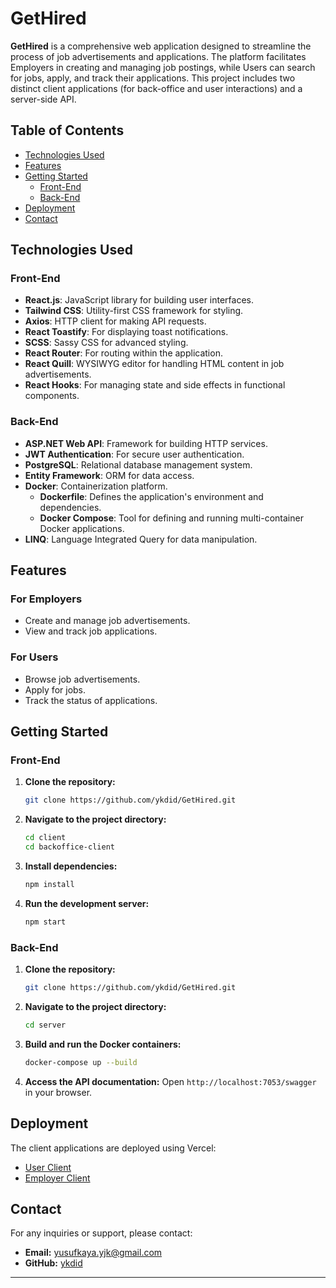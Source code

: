 # GetHired

**GetHired** is a comprehensive web application designed to streamline the process of job advertisements and applications. The platform facilitates Employers in creating and managing job postings, while Users can search for jobs, apply, and track their applications. This project includes two distinct client applications (for back-office and user interactions) and a server-side API.

## Table of Contents

- [Technologies Used](#technologies-used)
- [Features](#features)
- [Getting Started](#getting-started)
  - [Front-End](#front-end)
  - [Back-End](#back-end)
- [Deployment](#deployment)
- [Contact](#contact)

## Technologies Used

### Front-End

- **React.js**: JavaScript library for building user interfaces.
- **Tailwind CSS**: Utility-first CSS framework for styling.
- **Axios**: HTTP client for making API requests.
- **React Toastify**: For displaying toast notifications.
- **SCSS**: Sassy CSS for advanced styling.
- **React Router**: For routing within the application.
- **React Quill**: WYSIWYG editor for handling HTML content in job advertisements.
- **React Hooks**: For managing state and side effects in functional components.

### Back-End

- **ASP.NET Web API**: Framework for building HTTP services.
- **JWT Authentication**: For secure user authentication.
- **PostgreSQL**: Relational database management system.
- **Entity Framework**: ORM for data access.
- **Docker**: Containerization platform.
  - **Dockerfile**: Defines the application's environment and dependencies.
  - **Docker Compose**: Tool for defining and running multi-container Docker applications.
- **LINQ**: Language Integrated Query for data manipulation.

## Features

### For Employers

- Create and manage job advertisements.
- View and track job applications.

### For Users

- Browse job advertisements.
- Apply for jobs.
- Track the status of applications.

## Getting Started

### Front-End

1. **Clone the repository:**
   ```bash
   git clone https://github.com/ykdid/GetHired.git
   ```

2. **Navigate to the project directory:**
   ```bash
   cd client
   cd backoffice-client
   ```

3. **Install dependencies:**
   ```bash
   npm install
   ```

4. **Run the development server:**
   ```bash
   npm start
   ```

### Back-End

1. **Clone the repository:**
   ```bash
   git clone https://github.com/ykdid/GetHired.git
   ```

2. **Navigate to the project directory:**
   ```bash
   cd server
   ```

3. **Build and run the Docker containers:**
   ```bash
   docker-compose up --build
   ```

4. **Access the API documentation:**
   Open `http://localhost:7053/swagger` in your browser.

## Deployment

The client applications are deployed using Vercel:

- [User Client](https://gethired-user.vercel.app/)
- [Employer Client](https://gethired-employer.vercel.app/)


## Contact

For any inquiries or support, please contact:

- **Email:** yusufkaya.yjk@gmail.com
- **GitHub:** [ykdid](https://github.com/ykdid)

---
